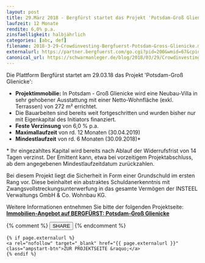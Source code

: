 ```yaml
---
layout: post
title: 29.März 2018 - Bergfürst startet das Projekt 'Potsdam-Groß Glienicke'
laufzeit: 12 Monate
rendite: 6,0% p.a.
zinsfaelligkeit: halbjährlich
categories: [abc, def]
filename: 2018-3-29-Crowdinvesting-Bergfuerst-Potsdam-Gross-Glienicke.md
externalurl: https://partner.bergfuerst.com/go.cgi?pid=200&wmid=67&cpid=1&prid=3&subid=&target=potsdam
canonical_url: https://schwarmanleger.de/blog/2018/03/29/Crowdinvesting-Bergfuerst-Potsdam-Gross-Glienicke.html
---
```


<p>Die Plattform Bergfürst startet am 29.03.18 das Projekt 'Potsdam-Groß Glienicke':</p>

<ul>
    <li><b>Projektimmobilie:</b> In Potsdam - Groß Glienicke wird eine Neubau-Villa in sehr gehobener Ausstattung mit einer Netto-Wohnfläche (exkl. Terrassen) von 272 m² errichtet.</li>
	<li>Die Bauarbeiten sind bereits weit fortgeschritten und wurden bisher nur mit Eigenkapital des Initiators finanziert.</li>
    <li><b>Feste Verzinsung</b> von 6,0 % p.a.</li>
    <li><b>Maximallaufzeit</b> von rd. 12 Monaten (30.04.2019)</li>
	<li><b>Mindestlaufzeit</b> von rd. 6 Monaten (30.09.2018)*</li>
</ul>
​* Ihr eingezahltes Kapital wird bereits nach Ablauf der Widerrufsfrist von 14 Tagen verzinst. Der Emittent kann, etwa bei vorzeitigem Projektabschluss, ab dem angegebenen Mindestlaufzeitdatum zurückzahlen.


<p>Bei diesem Projekt liegt die Sicherheit in Form einer Grundschuld im ersten Rang vor. Diese beinhaltet ein abstraktes Schuldanerkenntnis mit Zwangsvollstreckungsunterwerfung in das gesamte Vermögen der INSTEEL Verwaltungs GmbH & Co. Wohnbau KG.
</p>

<p>Weitere Informationen entnehmen Sie bitte der folgenden Projektseite:<br />
<a rel="nofollow" href="https://partner.bergfuerst.com/go.cgi?pid=200&wmid=67&cpid=1&prid=3&subid=&target=potsdam" title="Link zum Immobilien-Angebot: Potsdam-Groß Glienick"><b>Immobilien-Angebot auf BERGFÜRST: Potsdam-Groß Glienicke</b></a>
</p>

<div class="blogbottom">
    {% comment %}
    <button>SHARE</button>
    {% endcomment %}

    {% if page.externalurl %}
    <a rel="nofollow" target="_blank" href="{{ page.externalurl }}" class="ampstart-btn">ZUR PROJEKTSEITE &raquo;</a>
    {% endif %}
    
</div>
